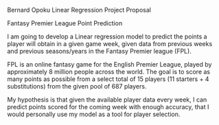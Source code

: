 Bernard Opoku
Linear Regression Project Proposal

Fantasy Premier League Point Prediction

I am going to develop a Linear regression model to predict the points a player will obtain in a given game week, given data from previous weeks and previous seasons/years in the Fantasy Premier league (FPL).

FPL is an online fantasy game for the English Premier League, played by approximately 8 million people across the world. The goal is to score as many points as possible from a select total of 15 players (11 starters + 4 substitutions) from the given pool of 687 players.  
 
My hypothesis is that given the available player data every week, I can predict points scored for the coming week with enough accuracy, that I would personally use my model as a tool for player selection.

